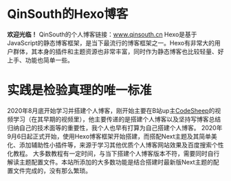 # QinSouth的Hexo博客
**欢迎光临！**
QinSouth的个人博客链接：www.qinsouth.cn
Hexo是基于JavaScript的静态博客框架，是当下最流行的博客框架之一。Hexo有非常大的用户群体，其本身的插件和主题资源也非常丰富，同时作为静态博客也比较轻量、好上手、功能也简单一些。

# 实践是检验真理的唯一标准
2020年8月底开始学习并搭建个人博客，刚开始主要在B站up主[CodeSheep](https://space.bilibili.com/384068749/video "CodeSheep")的视频学习（在其早期的视频里），他主要传递的是搭建个人博客以及坚持写博客总结归纳自己的技术面等的重要性，我个人也早有打算为自己搭建个人博客。
2020年9月6日起正式开始，使用Hexo博客框架开始搭建，而搭配Next主题及其简单美化、添加辅助性小插件等，来源于学习其他优质个人博客网站效果及百度搜索个性化教程。
大多数教程有一定时间，与当下搭建个人博客版本不符，需要同时自行解读主题配置文件。本站所添加的大多数功能是结合搭建时最新版Next主题的配置文件完成的，没有那么繁琐。